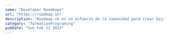 ```yaml
---
name: "Developer Roadmaps"
url: "https://roadmap.sh"
description: "Roadmap.sh es un esfuerzo de la comunidad para crear hojas de ruta, guías y otro contenido educativo para ayudar a guiar a los desarrolladores a tomar el camino y guiar sus aprendizajes."
category: "formationPrograming"
pubDate: "Sun Feb 12 2023"
---
```

